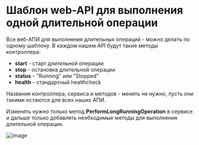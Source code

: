 # Шаблон web-API для выполнения одной длительной операции

Все веб-АПИ для выполнения длительных операций - можно делать по одному шаблону. В каждом нашем API будут такие методы контроллера:
- **start**   - старт длительной операции
- **stop**    - остановка длительной операции
- **status**  - "Running" или "Stopped"
- **health**  - стандартный healthcheck


Названия контроллера, сервиса и методов - менять не нужно, пусть они такими остаются для всех наших АПИ.

Изменять нужно только метод **PerformLongRunningOperation** в сервисе и дальше только добавлять необходимые методы для выполнения длительной операции.

![image](https://github.com/user-attachments/assets/9992ff27-6d95-4903-ae4b-10bf6fb1dea8)
